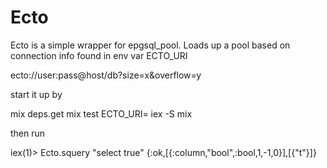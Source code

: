 # Ecto

Ecto is a simple wrapper for epgsql_pool. Loads up a pool
based on connection info found in env var ECTO_URI

  ecto://user:pass@host/db?size=x&overflow=y

start it up by

  mix deps.get
  mix test
  ECTO_URI=<connection info> iex -S mix

then run

  iex(1)> Ecto.squery "select true"
  {:ok,[{:column,"bool",:bool,1,-1,0}],[{"t"}]}
  
